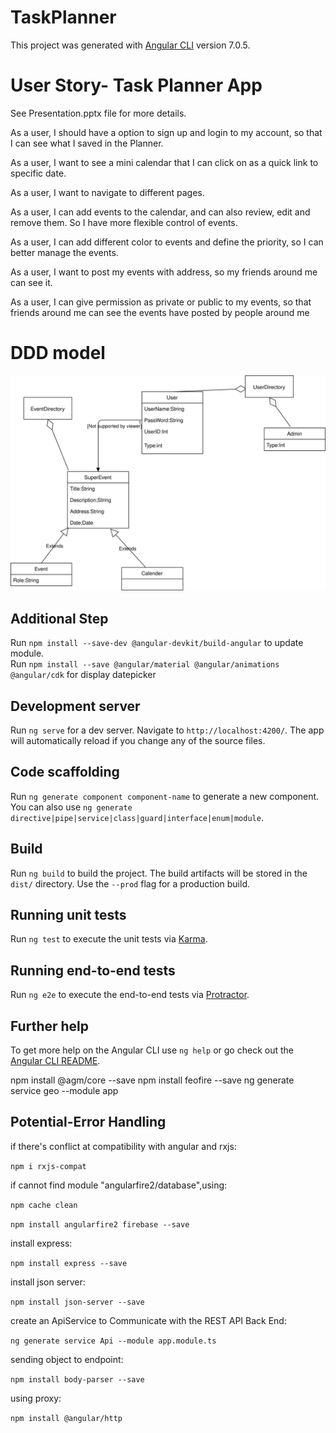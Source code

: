 # TaskPlanner

This project was generated with [Angular CLI](https://github.com/angular/angular-cli) version 7.0.5.

# User Story- Task Planner App
See Presentation.pptx file for more details.

As a user, I should have a option to sign up and login to my account, so that I can see what I saved in the Planner.

As a user, I want to see a mini calendar that I can click on as a quick link to specific date.

As  a user, I want to navigate to different pages.

As a user, I can add events to the calendar, and can also review, edit and remove them. So I have more flexible control of events. 


As a user, I can add different color to events and define the priority, so I can better manage the events.

As a user, I want to post my events with address, so my friends around me can see it.

As a user, I can give permission as private or public to my events, so that friends around me can see the events have posted by people around me 


# DDD model

<img src="./Front-end/assets/domain model.svg">
      

## Additional Step
Run `npm install --save-dev @angular-devkit/build-angular` to update module. <br>
Run `npm install --save @angular/material @angular/animations @angular/cdk` for display datepicker

## Development server

Run `ng serve` for a dev server. Navigate to `http://localhost:4200/`. The app will automatically reload if you change any of the source files.

## Code scaffolding

Run `ng generate component component-name` to generate a new component. You can also use `ng generate directive|pipe|service|class|guard|interface|enum|module`.

## Build

Run `ng build` to build the project. The build artifacts will be stored in the `dist/` directory. Use the `--prod` flag for a production build.

## Running unit tests

Run `ng test` to execute the unit tests via [Karma](https://karma-runner.github.io).

## Running end-to-end tests

Run `ng e2e` to execute the end-to-end tests via [Protractor](http://www.protractortest.org/).

## Further help

To get more help on the Angular CLI use `ng help` or go check out the [Angular CLI README](https://github.com/angular/angular-cli/blob/master/README.md).

npm install @agm/core --save
npm install feofire --save
ng generate service geo --module app
## Potential-Error Handling
if there's conflict at compatibility with angular and rxjs:

`npm i rxjs-compat`

if cannot find module "angularfire2/database",using:

`npm cache clean`

`npm install angularfire2 firebase --save`

install express:

`npm install express --save`

install json server:

`npm install json-server --save`


create an ApiService to Communicate with the REST API Back End:
 
`ng generate service Api --module app.module.ts`

sending object to endpoint:

`npm install body-parser --save`

using proxy:

`npm install @angular/http`
